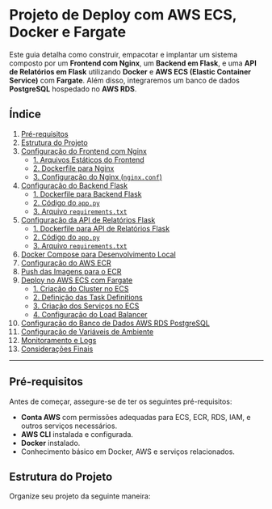 # Projeto de Deploy com AWS ECS, Docker e Fargate

Este guia detalha como construir, empacotar e implantar um sistema composto por um **Frontend com Nginx**, um **Backend em Flask**, e uma **API de Relatórios em Flask** utilizando **Docker** e **AWS ECS (Elastic Container Service)** com **Fargate**. Além disso, integraremos um banco de dados **PostgreSQL** hospedado no **AWS RDS**.

## Índice

1. [Pré-requisitos](#pré-requisitos)
2. [Estrutura do Projeto](#estrutura-do-projeto)
3. [Configuração do Frontend com Nginx](#configuração-do-frontend-com-nginx)
    - [1. Arquivos Estáticos do Frontend](#1-arquivos-estáticos-do-frontend)
    - [2. Dockerfile para Nginx](#2-dockerfile-para-nginx)
    - [3. Configuração do Nginx (`nginx.conf`)](#3-configuração-do-nginx-nginxconf)
4. [Configuração do Backend Flask](#configuração-do-backend-flask)
    - [1. Dockerfile para Backend Flask](#1-dockerfile-para-backend-flask)
    - [2. Código do `app.py`](#2-código-do-apppy)
    - [3. Arquivo `requirements.txt`](#3-arquivo-requirementstxt)
5. [Configuração da API de Relatórios Flask](#configuração-da-api-de-relatórios-flask)
    - [1. Dockerfile para API de Relatórios Flask](#1-dockerfile-para-api-de-relatórios-flask)
    - [2. Código do `app.py`](#2-código-do-apppy-1)
    - [3. Arquivo `requirements.txt`](#3-arquivo-requirementstxt-1)
6. [Docker Compose para Desenvolvimento Local](#docker-compose-para-desenvolvimento-local)
7. [Configuração do AWS ECR](#configuração-do-aws-ecr)
8. [Push das Imagens para o ECR](#push-das-imagens-para-o-ecr)
9. [Deploy no AWS ECS com Fargate](#deploy-no-aws-ecs-com-fargate)
    - [1. Criação do Cluster no ECS](#1-criação-do-cluster-no-ecs)
    - [2. Definição das Task Definitions](#2-definição-das-task-definitions)
    - [3. Criação dos Serviços no ECS](#3-criação-dos-serviços-no-ecs)
    - [4. Configuração do Load Balancer](#4-configuração-do-load-balancer)
10. [Configuração do Banco de Dados AWS RDS PostgreSQL](#configuração-do-banco-de-dados-aws-rds-postgresql)
11. [Configuração de Variáveis de Ambiente](#configuração-de-variáveis-de-ambiente)
12. [Monitoramento e Logs](#monitoramento-e-logs)
13. [Considerações Finais](#considerações-finais)

---

## Pré-requisitos

Antes de começar, assegure-se de ter os seguintes pré-requisitos:

- **Conta AWS** com permissões adequadas para ECS, ECR, RDS, IAM, e outros serviços necessários.
- **AWS CLI** instalada e configurada.
- **Docker** instalado.
- Conhecimento básico em Docker, AWS e serviços relacionados.

## Estrutura do Projeto

Organize seu projeto da seguinte maneira:

